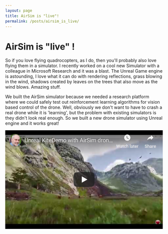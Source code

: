 ```yaml
---
layout: page
title: AirSim is "live"!
permalink: /posts/airsim_is_live/
---
```


# AirSim is "live" !

So if you love flying quadrocopters, as I do, then you'll probably also love flying them in a simulator.  I recently worked on a cool new Simulator with a colleague in Microsoft Research and it was a blast.  The Unreal Game engine is astounding, I love what it can do with rendering reflections, grass blowing in the wind, shadows created by leaves on the trees that also move as the wind blows.  Amazing stuff.

We built the AirSim simulator because we needed a research platform where we could safely test out reinforcement learning algorithms for vision based control of the drone.  Well, obviously we don't want to have to crash a real drone while it is 'learning', but the problem with existing simulators is they didn't look real enough.  So we built a new drone simulator using Unreal engine and it works great!

[![thumbnail](thumbnail.png)](https://youtu.be/i-z8GaG4bv4)

